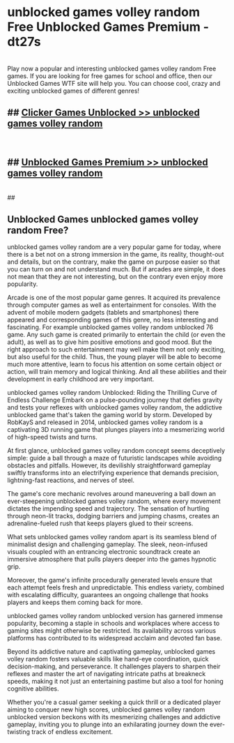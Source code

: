 # unblocked games volley random Free Unblocked Games Premium - dt27s <br>
<br>
Play now a popular and interesting unblocked games volley random Free games. If you are looking for free games for school and office, then our Unblocked Games WTF site will help you. You can choose cool, crazy and exciting unblocked games of different genres!


## ##  [Clicker Games Unblocked >> unblocked games volley random](http://freeplayer.one?title=unblocked_games_volley_random&ref=M1)
  <br>

##  ## [Unblocked Games Premium >> unblocked games volley random](http://freeplayer.one?title=unblocked_games_volley_random&ref=M1)
  <br>
  ##



## Unblocked Games unblocked games volley random Free?

unblocked games volley random are a very popular game for today, where there is a bet not on a strong immersion in the game, its reality, thought-out and details, but on the contrary, make the game on purpose easier so that you can turn on and not understand much. But if arcades are simple, it does not mean that they are not interesting, but on the contrary even enjoy more popularity.

Arcade is one of the most popular game genres. It acquired its prevalence through computer games as well as entertainment for consoles. With the advent of mobile modern gadgets (tablets and smartphones) there appeared and corresponding games of this genre, no less interesting and fascinating. For example unblocked games volley random unblocked 76 game. Any such game is created primarily to entertain the child (or even the adult), as well as to give him positive emotions and good mood. But the right approach to such entertainment may well make them not only exciting, but also useful for the child. Thus, the young player will be able to become much more attentive, learn to focus his attention on some certain object or action, will train memory and logical thinking. And all these abilities and their development in early childhood are very important.

unblocked games volley random Unblocked: Riding the Thrilling Curve of Endless Challenge
Embark on a pulse-pounding journey that defies gravity and tests your reflexes with unblocked games volley random, the addictive unblocked game that's taken the gaming world by storm. Developed by RobKayS and released in 2014, unblocked games volley random is a captivating 3D running game that plunges players into a mesmerizing world of high-speed twists and turns.

At first glance, unblocked games volley random concept seems deceptively simple: guide a ball through a maze of futuristic landscapes while avoiding obstacles and pitfalls. However, its devilishly straightforward gameplay swiftly transforms into an electrifying experience that demands precision, lightning-fast reactions, and nerves of steel.

The game's core mechanic revolves around maneuvering a ball down an ever-steepening unblocked games volley random, where every movement dictates the impending speed and trajectory. The sensation of hurtling through neon-lit tracks, dodging barriers and jumping chasms, creates an adrenaline-fueled rush that keeps players glued to their screens.

What sets unblocked games volley random apart is its seamless blend of minimalist design and challenging gameplay. The sleek, neon-infused visuals coupled with an entrancing electronic soundtrack create an immersive atmosphere that pulls players deeper into the games hypnotic grip.

Moreover, the game's infinite procedurally generated levels ensure that each attempt feels fresh and unpredictable. This endless variety, combined with escalating difficulty, guarantees an ongoing challenge that hooks players and keeps them coming back for more.

unblocked games volley random unblocked version has garnered immense popularity, becoming a staple in schools and workplaces where access to gaming sites might otherwise be restricted. Its availability across various platforms has contributed to its widespread acclaim and devoted fan base.

Beyond its addictive nature and captivating gameplay, unblocked games volley random fosters valuable skills like hand-eye coordination, quick decision-making, and perseverance. It challenges players to sharpen their reflexes and master the art of navigating intricate paths at breakneck speeds, making it not just an entertaining pastime but also a tool for honing cognitive abilities.

Whether you're a casual gamer seeking a quick thrill or a dedicated player aiming to conquer new high scores, unblocked games volley random unblocked version beckons with its mesmerizing challenges and addictive gameplay, inviting you to plunge into an exhilarating journey down the ever-twisting track of endless excitement.